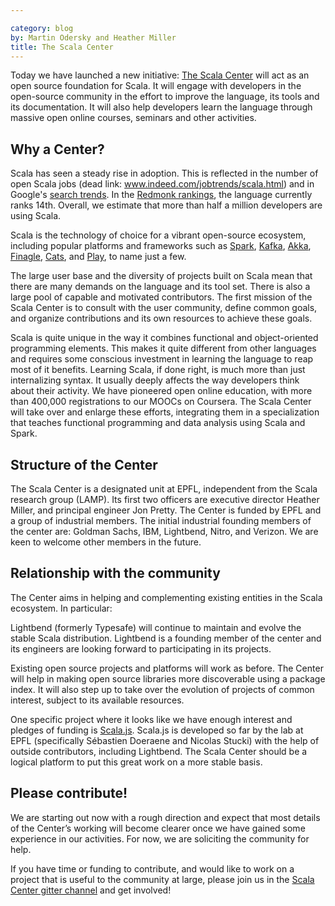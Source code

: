```yaml
---

category: blog
by: Martin Odersky and Heather Miller
title: The Scala Center
---
```


Today we have launched a new initiative: [The Scala Center](http://scala.epfl.ch) will
act as an open source foundation for Scala.
It will engage with developers in the open-source community in the effort to
improve the language, its tools and its documentation. It will also help developers
learn the language through massive open online courses, seminars and other activities.


## Why a Center?

Scala has seen a steady rise in adoption. This is reflected in the
number of open Scala jobs (dead link: www.indeed.com/jobtrends/scala.html) and in Google's
[search trends](https://trends.google.com/trends/explore?date=all&q=scala%20tutorial).
In the [Redmonk rankings](http://sogrady-media.redmonk.com/sogrady/files/2016/02/lang-rank-944px-wm-e1456601438269.png),
the language currently ranks 14th. Overall, we estimate that more than
half a million developers are using Scala.

Scala is the technology of choice for a vibrant open-source ecosystem,
including popular platforms and frameworks such as
[Spark](http://spark.apache.org/), [Kafka](http://kafka.apache.org/),
[Akka](http://akka.io), [Finagle](https://twitter.github.io/finagle),
[Cats](http://typelevel.org/cats/), and
[Play](https://www.playframework.com/), to name just a few.

The large user base and the diversity of projects built on Scala mean
that there are many demands on the language and its tool set. There is also a large pool of capable and motivated contributors. The first mission of the Scala Center is to consult with
the user community, define common goals, and organize contributions
and its own resources to achieve these goals.

Scala is quite unique in the way it combines functional and
object-oriented programming elements. This makes it quite different
from other languages and requires some conscious investment in
learning the language to reap most of it benefits. Learning Scala, if
done right, is much more than just internalizing syntax. It usually
deeply affects the way developers think about their activity. We have
pioneered open online education, with more than 400,000 registrations
to our MOOCs on Coursera. The Scala Center will take over and enlarge
these efforts, integrating them in a specialization that teaches
functional programming and data analysis using Scala and Spark.

## Structure of the Center

The Scala Center is a designated unit at EPFL, independent from the
Scala research group (LAMP). Its first two officers are executive director Heather Miller,
and principal engineer Jon Pretty. The Center is funded by EPFL and a group of industrial
members. The initial industrial founding members of the center are:
Goldman Sachs, IBM, Lightbend, Nitro, and Verizon. We are keen to
welcome other members in the future.

## Relationship with the community

The Center aims in helping and complementing existing entities in the
Scala ecosystem. In particular:

Lightbend (formerly Typesafe) will continue to maintain and evolve the
stable Scala distribution. Lightbend is a founding member of the
center and its engineers are looking forward to participating in its
projects.

Existing open source projects and platforms will work as before. The
Center will help in making open source libraries more discoverable
using a package index. It will also step up to take over the evolution
of projects of common interest, subject to its available resources.

One specific project where it looks like we have enough interest and
pledges of funding is [Scala.js](http://www.scala-js.org/).  Scala.js
is developed so far by the lab at EPFL (specifically Sébastien Doeraene
and Nicolas Stucki) with the help of outside contributors, including Lightbend.
The Scala Center should be a
logical platform to put this great work on a more stable basis.

## Please contribute!

We are starting out now with a rough direction and expect that most details of the Center’s working will become clearer once we have gained some experience in our activities. For now, we are soliciting the community for help.

If you have time or funding to contribute, and would like to work on a project that is useful to the community at large, please join us in the [Scala Center gitter channel](https://gitter.im/scala/center) and get involved!




